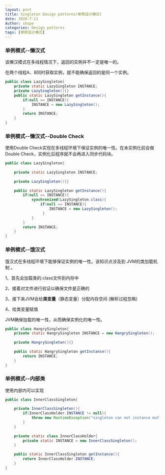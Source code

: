 ```yaml
---
layout: post
title: Singleton Design patterns(单例设计模式)
date: 2020-7-11
Author: shope
categories: Design patterns
tags: [单例设计模式]
---
```


### 单例模式--懒汉式

该懒汉模式在多线程情况下，返回的实例并不一定是唯一的。

在两个线程A、B同时获取实例，就不能确保返回的是同一个实例。

```Java
public class LazySingleton{
    private static LazySingleton INSTANCE;
    private LazySingleton(){}
    public static LazySingleton getInstance(){
        if(null == INSTANCE){
            INSTANCE = new LazySingleton();
        }
        return INSTANCE;
    }
}
```

### 单例模式--懒汉式--Double Check

使用Double Check实现在多线程环境下保证实例的唯一性。在未实例化前会做Double Check，实例化后程序就不会再进入同步代码块。

```java
public class LazySingleton{
    
    private static LazySingleton INSTANCE;
    
    private LazySingleton(){}
    
    public static LazySingleton getInstance(){
        if(null == INSTANCE){
            synchronized(LazySingleton.class){
                if(null == INSTANCE){
                    INSTANCE = new LazySingleton();
                 }
            }
        }
        return INSTANCE;
    }
}
```

### 单例模式--饿汉式

饿汉式在多线程环境下能够保证实例的唯一性。该知识点涉及到 JVM的类加载机制 。

1、首先会加载类的.class文件到内存中

2、接着对文件进行验证以确保文件是正确的

3、接下来JVM会给**类变量**（静态变量）分配内存空间 (解析过程忽略)

4、给类变量赋值

JVM确保加载的唯一性，从而确保实例化的唯一性。

```java
public class HangrySingleton{
    private static HangrySingleton INSTANCE = new HangrySingleton();
    
    private HangrySingleton(){}
    
    public static HangrySingleton getInstance(){
        return INSTANCE;
    }
}
```

### 单例模式--内部类

使用内部内可以实现

```java
public class InnerClassSingleton{
    
    private InnerClassSingleton(){
        if(InnerClassHolder.INSTANCE != null){
            throw new RuntimeException("singleton can not instance mutli instance.");
        }
    }
    
    private static class InnerClassHolder{
        private static INSTANCE = new InnerClassSingleton();
    }
    
    public static InnerClassSingleton getInstance(){
        return InnerClassHolder.INSTANCE;
    }
}
```

